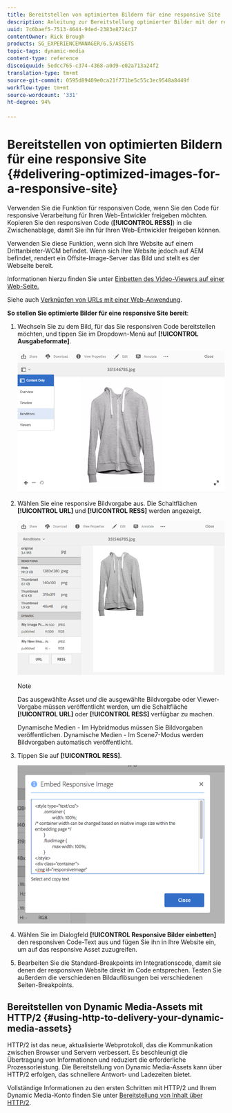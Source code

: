```yaml
---
title: Bereitstellen von optimierten Bildern für eine responsive Site
description: Anleitung zur Bereitstellung optimierter Bilder mit der responsiven Codefunktion
uuid: 7c6baef5-7513-4644-94ed-2383e8724c17
contentOwner: Rick Brough
products: SG_EXPERIENCEMANAGER/6.5/ASSETS
topic-tags: dynamic-media
content-type: reference
discoiquuid: 5edcc765-c374-4368-a0d9-e02a713a24f2
translation-type: tm+mt
source-git-commit: 0595d89409e0ca21f771be5c55c3ec9548a8449f
workflow-type: tm+mt
source-wordcount: '331'
ht-degree: 94%

---
```



# Bereitstellen von optimierten Bildern für eine responsive Site {#delivering-optimized-images-for-a-responsive-site}

Verwenden Sie die Funktion für responsiven Code, wenn Sie den Code für responsive Verarbeitung für Ihren Web-Entwickler freigeben möchten. Kopieren Sie den responsiven Code (**[!UICONTROL RESS]**) in die Zwischenablage, damit Sie ihn für Ihren Web-Entwickler freigeben können.

Verwenden Sie diese Funktion, wenn sich Ihre Website auf einem Drittanbieter-WCM befindet. Wenn sich Ihre Website jedoch auf AEM befindet, rendert ein Offsite-Image-Server das Bild und stellt es der Webseite bereit.

Informationen hierzu finden Sie unter [Einbetten des Video-Viewers auf einer Web-Seite.](embed-code.md)

Siehe auch [Verknüpfen von URLs mit einer Web-Anwendung](linking-urls-to-yourwebapplication.md).

**So stellen Sie optimierte Bilder für eine responsive Site bereit**:

1. Wechseln Sie zu dem Bild, für das Sie responsiven Code bereitstellen möchten, und tippen Sie im Dropdown-Menü auf **[!UICONTROL Ausgabeformate]**.

   ![chlimage_1-408](assets/chlimage_1-408.png)

1. Wählen Sie eine responsive Bildvorgabe aus. Die Schaltflächen **[!UICONTROL URL]** und **[!UICONTROL RESS]** werden angezeigt.

   ![chlimage_1-409](assets/chlimage_1-208.png)

   >[!NOTE]
   >
   >Das ausgewählte Asset *und* die ausgewählte Bildvorgabe oder Viewer-Vorgabe müssen veröffentlicht werden, um die Schaltfläche **[!UICONTROL URL]** oder **[!UICONTROL RESS]** verfügbar zu machen.
   >
   >Dynamische Medien - Im Hybridmodus müssen Sie Bildvorgaben veröffentlichen. Dynamische Medien - Im Scene7-Modus werden Bildvorgaben automatisch veröffentlicht.

1. Tippen Sie auf **[!UICONTROL RESS]**.

   ![chlimage_1-410](assets/chlimage_1-410.png)

1. Wählen Sie im Dialogfeld **[!UICONTROL Responsive Bilder einbetten]** den responsiven Code-Text aus und fügen Sie ihn in Ihre Website ein, um auf das responsive Asset zuzugreifen.
1. Bearbeiten Sie die Standard-Breakpoints im Integrationscode, damit sie denen der responsiven Website direkt im Code entsprechen. Testen Sie außerdem die verschiedenen Bildauflösungen bei verschiedenen Seiten-Breakpoints.

## Bereitstellen von Dynamic Media-Assets mit HTTP/2 {#using-http-to-delivery-your-dynamic-media-assets}

HTTP/2 ist das neue, aktualisierte Webprotokoll, das die Kommunikation zwischen Browser und Servern verbessert. Es beschleunigt die Übertragung von Informationen und reduziert die erforderliche Prozessorleistung. Die Bereitstellung von Dynamic Media-Assets kann über HTTP/2 erfolgen, das schnellere Antwort- und Ladezeiten bietet.

Vollständige Informationen zu den ersten Schritten mit HTTP/2 und Ihrem Dynamic Media-Konto finden Sie unter [Bereitstellung von Inhalt über HTTP/2](http2.md).
